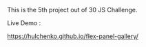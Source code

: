 This is the 5th project out of 30 JS Challenge.

Live Demo  :

https://hulchenko.github.io/flex-panel-gallery/
